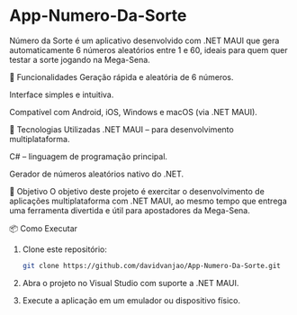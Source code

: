# App-Numero-Da-Sorte
Número da Sorte é um aplicativo desenvolvido com .NET MAUI que gera automaticamente 6 números aleatórios entre 1 e 60, ideais para quem quer testar a sorte jogando na Mega-Sena.

🧩 Funcionalidades
Geração rápida e aleatória de 6 números.

Interface simples e intuitiva.

Compatível com Android, iOS, Windows e macOS (via .NET MAUI).

🚀 Tecnologias Utilizadas
.NET MAUI – para desenvolvimento multiplataforma.

C# – linguagem de programação principal.

Gerador de números aleatórios nativo do .NET.

📱 Objetivo
O objetivo deste projeto é exercitar o desenvolvimento de aplicações multiplataforma com .NET MAUI, ao mesmo tempo que entrega uma ferramenta divertida e útil para apostadores da Mega-Sena.

📦 Como Executar
1. Clone este repositório:
   ```bash
   git clone https://github.com/davidvanjao/App-Numero-Da-Sorte.git
   ```
2. Abra o projeto no Visual Studio com suporte a .NET MAUI.

3. Execute a aplicação em um emulador ou dispositivo físico.